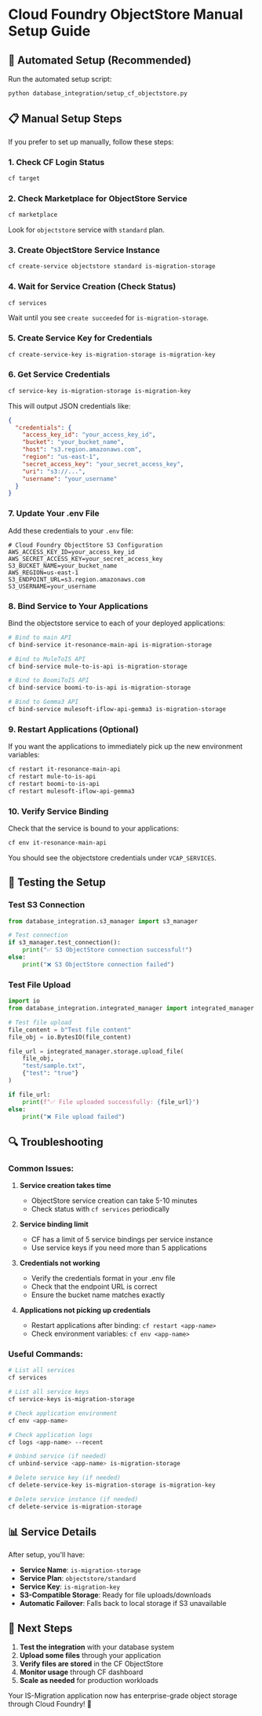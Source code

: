 # Cloud Foundry ObjectStore Manual Setup Guide

## 🚀 Automated Setup (Recommended)

Run the automated setup script:
```bash
python database_integration/setup_cf_objectstore.py
```

## 📋 Manual Setup Steps

If you prefer to set up manually, follow these steps:

### 1. Check CF Login Status
```bash
cf target
```

### 2. Check Marketplace for ObjectStore Service
```bash
cf marketplace
```
Look for `objectstore` service with `standard` plan.

### 3. Create ObjectStore Service Instance
```bash
cf create-service objectstore standard is-migration-storage
```

### 4. Wait for Service Creation (Check Status)
```bash
cf services
```
Wait until you see `create succeeded` for `is-migration-storage`.

### 5. Create Service Key for Credentials
```bash
cf create-service-key is-migration-storage is-migration-key
```

### 6. Get Service Credentials
```bash
cf service-key is-migration-storage is-migration-key
```

This will output JSON credentials like:
```json
{
  "credentials": {
    "access_key_id": "your_access_key_id",
    "bucket": "your_bucket_name", 
    "host": "s3.region.amazonaws.com",
    "region": "us-east-1",
    "secret_access_key": "your_secret_access_key",
    "uri": "s3://...",
    "username": "your_username"
  }
}
```

### 7. Update Your .env File

Add these credentials to your `.env` file:
```env
# Cloud Foundry ObjectStore S3 Configuration
AWS_ACCESS_KEY_ID=your_access_key_id
AWS_SECRET_ACCESS_KEY=your_secret_access_key
S3_BUCKET_NAME=your_bucket_name
AWS_REGION=us-east-1
S3_ENDPOINT_URL=s3.region.amazonaws.com
S3_USERNAME=your_username
```

### 8. Bind Service to Your Applications

Bind the objectstore service to each of your deployed applications:

```bash
# Bind to main API
cf bind-service it-resonance-main-api is-migration-storage

# Bind to MuleToIS API  
cf bind-service mule-to-is-api is-migration-storage

# Bind to BoomiToIS API
cf bind-service boomi-to-is-api is-migration-storage

# Bind to Gemma3 API
cf bind-service mulesoft-iflow-api-gemma3 is-migration-storage
```

### 9. Restart Applications (Optional)

If you want the applications to immediately pick up the new environment variables:
```bash
cf restart it-resonance-main-api
cf restart mule-to-is-api  
cf restart boomi-to-is-api
cf restart mulesoft-iflow-api-gemma3
```

### 10. Verify Service Binding

Check that the service is bound to your applications:
```bash
cf env it-resonance-main-api
```

You should see the objectstore credentials under `VCAP_SERVICES`.

## 🔧 Testing the Setup

### Test S3 Connection
```python
from database_integration.s3_manager import s3_manager

# Test connection
if s3_manager.test_connection():
    print("✅ S3 ObjectStore connection successful!")
else:
    print("❌ S3 ObjectStore connection failed")
```

### Test File Upload
```python
import io
from database_integration.integrated_manager import integrated_manager

# Test file upload
file_content = b"Test file content"
file_obj = io.BytesIO(file_content)

file_url = integrated_manager.storage.upload_file(
    file_obj, 
    "test/sample.txt",
    {"test": "true"}
)

if file_url:
    print(f"✅ File uploaded successfully: {file_url}")
else:
    print("❌ File upload failed")
```

## 🔍 Troubleshooting

### Common Issues:

1. **Service creation takes time**
   - ObjectStore service creation can take 5-10 minutes
   - Check status with `cf services` periodically

2. **Service binding limit**
   - CF has a limit of 5 service bindings per service instance
   - Use service keys if you need more than 5 applications

3. **Credentials not working**
   - Verify the credentials format in your .env file
   - Check that the endpoint URL is correct
   - Ensure the bucket name matches exactly

4. **Applications not picking up credentials**
   - Restart applications after binding: `cf restart <app-name>`
   - Check environment variables: `cf env <app-name>`

### Useful Commands:

```bash
# List all services
cf services

# List all service keys
cf service-keys is-migration-storage

# Check application environment
cf env <app-name>

# Check application logs
cf logs <app-name> --recent

# Unbind service (if needed)
cf unbind-service <app-name> is-migration-storage

# Delete service key (if needed)
cf delete-service-key is-migration-storage is-migration-key

# Delete service instance (if needed)
cf delete-service is-migration-storage
```

## 📊 Service Details

After setup, you'll have:

- **Service Name**: `is-migration-storage`
- **Service Plan**: `objectstore/standard`
- **Service Key**: `is-migration-key`
- **S3-Compatible Storage**: Ready for file uploads/downloads
- **Automatic Failover**: Falls back to local storage if S3 unavailable

## 🎉 Next Steps

1. **Test the integration** with your database system
2. **Upload some files** through your application
3. **Verify files are stored** in the CF ObjectStore
4. **Monitor usage** through CF dashboard
5. **Scale as needed** for production workloads

Your IS-Migration application now has enterprise-grade object storage through Cloud Foundry! 🚀
